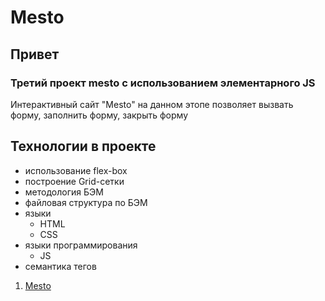 #  Mesto

## Привет
### Третий проект mesto с использованием элементарного JS
Интерактивный сайт "Mesto" на данном этопе позволяет вызвать форму, заполнить форму, закрыть форму

## Технологии в проекте

* использование flex-box
* построение Grid-сетки
* методология БЭМ
* файловая структура по БЭМ
* языки
  * HTML
  * CSS
* языки программирования 
  * JS
* семантика тегов


1. [Mesto](https://vitaliy-firefighter.github.io/mesto/)

